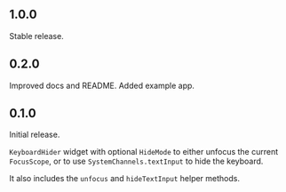 ## 1.0.0

Stable release.

## 0.2.0

Improved docs and README. Added example app.

## 0.1.0

Initial release.

`KeyboardHider` widget with optional `HideMode` to either unfocus the current `FocusScope`, or to use `SystemChannels.textInput` to hide the keyboard.

It also includes the `unfocus` and `hideTextInput` helper methods. 
